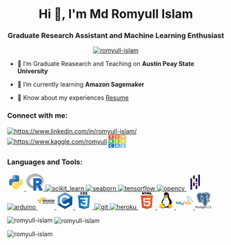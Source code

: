 <h1 align="center">Hi 👋, I'm Md Romyull Islam</h1>
<h3 align="center">Graduate Research Assistant and Machine Learning Enthusiast</h3>



<p align="center"> <a href="https://github.com/Romyull-Islam?tab=repositories"><img src="https://github-profile-trophy.vercel.app/?username=romyull-islam&theme=gruvbox" alt="romyull-islam" /></a> </p>


- 🔭 I’m Graduate Reasearch and Teaching on **Austin Peay State University**

- 🌱 I’m currently learning **Amazon Sagemaker**


- 📄 Know about my experiences <a href="https://drive.google.com/file/d/1NO9Fz0ugjlxBoFwtuilY4dg9-vPNdh6v/view?usp=sharing"> Resume</a>


<h3 align="left">Connect with me:</h3>
<p align="left">
<a href="https://linkedin.com/in/romyull-islam/" target="blank"><img align="center" src="https://raw.githubusercontent.com/rahuldkjain/github-profile-readme-generator/master/src/images/icons/Social/linked-in-alt.svg" alt="https://www.linkedin.com/in/romyull-islam/" height="30" width="40" /></a>
<a href="https://kaggle.com/romyull" target="blank"><img align="center" src="https://raw.githubusercontent.com/rahuldkjain/github-profile-readme-generator/master/src/images/icons/Social/kaggle.svg" alt="https://www.kaggle.com/romyull" height="30" width="40" /></a>
<a href="https://www.tinkercad.com/users/7krl0ofbYwY?category=circuits&sort=likes&view_mode=default" target="blank"><img align="center" src="https://github.com/Romyull-Islam/Romyull-Islam/blob/main/icons/logo-tinkercad-256.png" alt="https://www.tinkercad.com/users/7krl0ofbYwY?category=circuits&sort=likes&view_mode=default" height="30" width="40" /></a>

</p>

<h3 align="left">Languages and Tools:</h3>
<p align="left"> 
<a href="https://www.python.org" target="_blank" rel="noreferrer"> <img src="https://raw.githubusercontent.com/devicons/devicon/master/icons/python/python-original.svg" alt="python" width="40" height="40"/> </a> <a href="https://www.r-project.org/" target="_blank" rel="noreferrer"> <img src="https://github.com/Romyull-Islam/Romyull-Islam/blob/main/icons/Rlogo.png" alt="R" width="40" height="40"/> </a> <a href="https://scikit-learn.org/" target="_blank" rel="noreferrer"> <img src="https://upload.wikimedia.org/wikipedia/commons/0/05/Scikit_learn_logo_small.svg" alt="scikit_learn" width="40" height="40"/> </a> <a href="https://seaborn.pydata.org/" target="_blank" rel="noreferrer"> <img src="https://seaborn.pydata.org/_images/logo-mark-lightbg.svg" alt="seaborn" width="40" height="40"/> </a> <a href="https://www.tensorflow.org" target="_blank" rel="noreferrer"> <img src="https://www.vectorlogo.zone/logos/tensorflow/tensorflow-icon.svg" alt="tensorflow" width="40" height="40"/> </a>  <a href="https://opencv.org/" target="_blank" rel="noreferrer"> <img src="https://www.vectorlogo.zone/logos/opencv/opencv-icon.svg" alt="opencv" width="40" height="40"/> </a> <a href="https://pandas.pydata.org/" target="_blank" rel="noreferrer"> <img src="https://raw.githubusercontent.com/devicons/devicon/2ae2a900d2f041da66e950e4d48052658d850630/icons/pandas/pandas-original.svg" alt="pandas" width="40" height="40"/> </a>
  <a href="https://www.arduino.cc/" target="_blank" rel="noreferrer"> <img src="https://cdn.worldvectorlogo.com/logos/arduino-1.svg" alt="arduino" width="40" height="40"/> </a> <a href="https://aws.amazon.com" target="_blank" rel="noreferrer"> <img src="https://raw.githubusercontent.com/devicons/devicon/master/icons/amazonwebservices/amazonwebservices-original-wordmark.svg" alt="aws" width="40" height="40"/> </a> <a href="https://www.cprogramming.com/" target="_blank" rel="noreferrer"> <img src="https://raw.githubusercontent.com/devicons/devicon/master/icons/c/c-original.svg" alt="c" width="40" height="40"/> </a> <a href="https://www.w3schools.com/css/" target="_blank" rel="noreferrer"> <img src="https://raw.githubusercontent.com/devicons/devicon/master/icons/css3/css3-original-wordmark.svg" alt="css3" width="40" height="40"/> </a> <a href="https://git-scm.com/" target="_blank" rel="noreferrer"> <img src="https://www.vectorlogo.zone/logos/git-scm/git-scm-icon.svg" alt="git" width="40" height="40"/> </a> <a href="https://heroku.com" target="_blank" rel="noreferrer"> <img src="https://www.vectorlogo.zone/logos/heroku/heroku-icon.svg" alt="heroku" width="40" height="40"/> </a> <a href="https://www.w3.org/html/" target="_blank" rel="noreferrer"> <img src="https://raw.githubusercontent.com/devicons/devicon/master/icons/html5/html5-original-wordmark.svg" alt="html5" width="40" height="40"/> </a> <a href="https://www.linux.org/" target="_blank" rel="noreferrer"> <img src="https://raw.githubusercontent.com/devicons/devicon/master/icons/linux/linux-original.svg" alt="linux" width="40" height="40"/> </a> <a href="https://www.mysql.com/" target="_blank" rel="noreferrer"> <img src="https://raw.githubusercontent.com/devicons/devicon/master/icons/mysql/mysql-original-wordmark.svg" alt="mysql" width="40" height="40"/> </a>  <a href="https://www.postgresql.org" target="_blank" rel="noreferrer"> <img src="https://raw.githubusercontent.com/devicons/devicon/master/icons/postgresql/postgresql-original-wordmark.svg" alt="postgresql" width="40" height="40"/> </a>  </p>

<p><img align="left" src="https://github-readme-stats.vercel.app/api/top-langs?username=romyull-islam&show_icons=true&locale=en&layout=compact" alt="romyull-islam" /></p>

<p>&nbsp;<img align="center" src="https://github-readme-stats.vercel.app/api?username=romyull-islam&show_icons=true&locale=en" alt="romyull-islam" /></p>

<p align="left"> <img src="https://komarev.com/ghpvc/?username=romyull-islam&label=Profile%20visitors&color=05a625&style=flat" alt="romyull-islam" /> </p>


